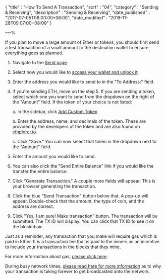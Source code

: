 {
"title" : "How To Send A Transaction",
"sort" : "04",
"category" : "Sending & Receiving",
"description" : "Sending & Receiving",
"date_published" : "2017-07-05T08:00:00+08:00",
"date_modified" : "2018-11-28T09:07:00+08:00"
}

---%

If you plan to move a large amount of Ether or tokens, you should first send a test transaction of a small amount to the destination wallet to ensure everything goes as planned.

1. Navigate to the [Send page](https://mycrypto.com/account).

2. Select how you would like to [access your wallet and unlock it](https://support.mycrypto.com/getting-started/accessing-your-new-eth-wallet.html).

3. Enter the address you would like to send to in the "To Address:" field.

4. If you're sending ETH, move on the step 5. If you are sending a token, select which one you want to send from the dropdown on the right of the "Amount" field. If the token of your choice is not listed:

    a. In the sidebar, click [Add Custom Token](https://support.mycrypto.com/send/sending-and-adding-tokens.html).
    
    b. Enter the address, name, and decimals of the token. These are provided by the developers of the token and are also found on [ethplorer.io](https://ethplorer.io/).
    
    c. Click "Save." You can now select that token in the dropdown next to the "Amount" field.

5. Enter the amount you would like to send.

6. You can also click the "Send Entire Balance" link if you would like the transfer the entire balance.

7. Click "Generate Transaction." A couple more fields will appear. This is your browser generating the transaction.

8. Click the blue "Send Transaction" button below that. A pop-up will appear. Double-check that the amount, the type of coin, and the address are correct.

9. Click "Yes, I am sure! Make transaction" button. The transaction will be submitted. The TX ID will display. You can click that TX ID to see it on the blockchain.

Just as a reminder, any transaction that you make will require gas which is paid in Ether. It is a transaction fee that is paid to the miners as an incentive to include your transactions in the blocks that they mine.

For more information about gas, [please click here](https://support.mycrypto.com/gas/what-is-gas-ethereum.html).

During busy network times, [please read here for more information](https://support.mycrypto.com/transactions/transactions-not-showing-or-pending.html) as to why your transaction is taking forever to get broadcasted onto the network.
